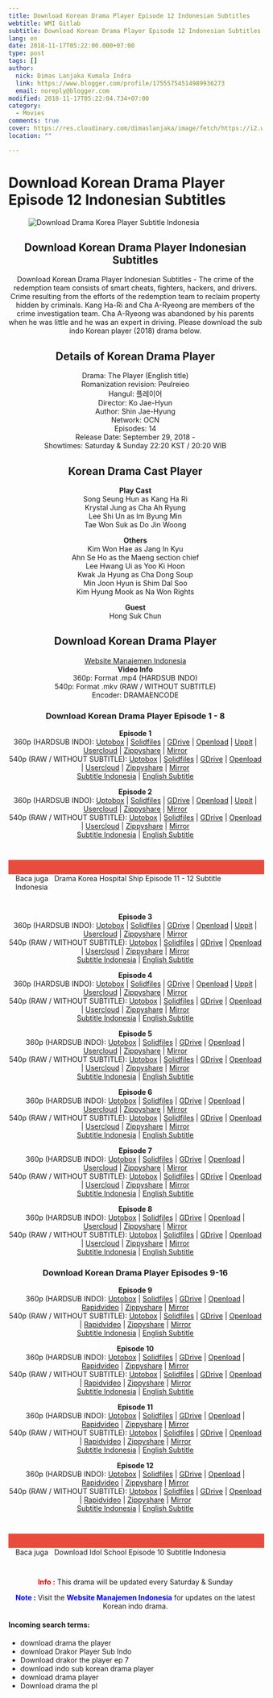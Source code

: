 ```yaml
---
title: Download Korean Drama Player Episode 12 Indonesian Subtitles
webtitle: WMI Gitlab
subtitle: Download Korean Drama Player Episode 12 Indonesian Subtitles
lang: en
date: 2018-11-17T05:22:00.000+07:00
type: post
tags: []
author:
  nick: Dimas Lanjaka Kumala Indra
  link: https://www.blogger.com/profile/17555754514989936273
  email: noreply@blogger.com
modified: 2018-11-17T05:22:04.734+07:00
category:
  - Movies
comments: true
cover: https://res.cloudinary.com/dimaslanjaka/image/fetch/https://i2.wp.com/www.dramaencode.com/wp-content/uploads/2018/09/Download-Drama-Korea-Player-Subtitle-Indonesia.jpg?resize=520%2C343&ssl=1
location: ""

---
```


<h1 for="title"> <span class="notranslate">Download Korean Drama Player Episode 12 Indonesian Subtitles</span> </h1> <div><div class="entry-content clearfix">  <figure class="entry-thumbnail"><img src="https://res.cloudinary.com/dimaslanjaka/image/fetch/https://i2.wp.com/www.dramaencode.com/wp-content/uploads/2018/09/Download-Drama-Korea-Player-Subtitle-Indonesia.jpg?resize=520%2C343&amp;ssl=1" alt="Download Drama Korea Player Subtitle Indonesia" title="Download Korean Drama Player Indonesian Subtitles" class="notranslate"></figure><h2 style="text-align: center;"> <span class="notranslate">Download Korean Drama Player Indonesian Subtitles</span> </h2> <p style="text-align: center;"> <span class="notranslate">Download Korean Drama Player Indonesian Subtitles - The crime of the redemption team consists of smart cheats, fighters, hackers, and drivers.</span> <span class="notranslate">Crime resulting from the efforts of the redemption team to reclaim property hidden by criminals.</span> <span class="notranslate">Kang Ha-Ri and Cha A-Ryeong are members of the crime investigation team.</span> <span class="notranslate">Cha A-Ryeong was abandoned by his parents when he was little and he was an expert in driving.</span> <span class="notranslate">Please download the sub indo Korean player (2018) drama below.</span> </p>  <h2 style="text-align: center;"> <span class="notranslate">Details of Korean Drama Player</span> </h2> <p style="text-align: center;"> <span class="notranslate">Drama: The Player (English title)</span> <br><span class="notranslate">Romanization revision: Peulreieo</span> <br><span class="notranslate">Hangul: 플레이어</span> <br><span class="notranslate">Director: Ko Jae-Hyun</span> <br><span class="notranslate">Author: Shin Jae-Hyung</span> <br><span class="notranslate">Network: OCN</span> <br><span class="notranslate">Episodes: 14</span> <br><span class="notranslate">Release Date: September 29, 2018 -</span> <br><span class="notranslate">Showtimes: Saturday &amp; Sunday 22:20 KST / 20:20 WIB</span> </p> <h2 style="text-align: center;"> <span class="notranslate">Korean Drama Cast Player</span> </h2> <p style="text-align: center;"> <span class="notranslate"><strong>Play Cast</strong></span> <br><span class="notranslate">Song Seung Hun as Kang Ha Ri</span> <br><span class="notranslate">Krystal Jung as Cha Ah Ryung</span> <br><span class="notranslate">Lee Shi Un as Im Byung Min</span> <br><span class="notranslate">Tae Won Suk as Do Jin Woong</span> </p> <p style="text-align: center;"> <span class="notranslate"><strong>Others</strong></span> <br><span class="notranslate">Kim Won Hae as Jang In Kyu</span> <br><span class="notranslate">Ahn Se Ho as the Maeng section chief</span> <br><span class="notranslate">Lee Hwang Ui as Yoo Ki Hoon</span> <br><span class="notranslate">Kwak Ja Hyung as Cha Dong Soup</span> <br><span class="notranslate">Min Joon Hyun is Shim Dal Soo</span> <br><span class="notranslate">Kim Hyung Mook as Na Won Rights</span> </p> <p style="text-align: center;"> <span class="notranslate"><strong>Guest</strong></span> <br><span class="notranslate">Hong Suk Chun</span> </p> <h2 style="text-align: center;"> <span class="notranslate">Download Korean Drama Player</span> </h2> <p style="text-align: center;"> <a href="https://web-manajemen.blogspot.com/p/search.html?q=" data-wpel-link="internal" class="notranslate" target="_blank">Website Manajemen Indonesia</a> <br><span class="notranslate"><strong>Video Info</strong></span> <br><span class="notranslate">360p: Format .mp4 (HARDSUB INDO)</span> <br><span class="notranslate">540p: Format .mkv (RAW / WITHOUT SUBTITLE)</span> <br><span class="notranslate">Encoder: DRAMAENCODE</span> </p> <h3 style="text-align: center;"> <span class="notranslate">Download Korean Drama Player Episode 1 - 8</span> </h3> <p style="text-align: center;"> <span class="notranslate"><strong>Episode 1</strong></span> <br><span class="notranslate">360p (HARDSUB INDO): <a href="https://uptobox.com/kqjrqkarl09j" data-wpel-link="external" target="_blank" rel="noopener noreferer nofollow" class="notranslate">Uptobox</a> |</span> <span class="notranslate"><a href="http://www.solidfiles.com/v/XGZxZM4ewGzxx" data-wpel-link="external" target="_blank" rel="noopener noreferer nofollow" class="notranslate">Solidfiles</a> |</span> <span class="notranslate"><a href="https://drive.google.com/file/d/1lA-8MND6G2EsthtXb31fYOcGXHaWT0R8/view?usp=sharing" data-wpel-link="external" target="_blank" rel="noopener noreferer nofollow" class="notranslate">GDrive</a> |</span> <span class="notranslate"><a href="https://dimaslanjaka-storage.000webhostapp.com/movies/download-drama-korea-player-subtitle-indonesia" data-wpel-link="external" target="_blank" rel="noopener noreferer nofollow" class="notranslate">Openload</a> |</span> <span class="notranslate"><a href="http://uppit.com/jhlnpcw7disf" data-wpel-link="external" target="_blank" rel="noopener noreferer nofollow" class="notranslate">Uppit</a> |</span> <span class="notranslate"><a href="https://userscloud.com/eax9vaycxwwr" data-wpel-link="external" target="_blank" rel="noopener noreferer nofollow" class="notranslate">Usercloud</a> |</span> <span class="notranslate"><a href="https://www101.zippyshare.com/v/TYeg4fmA/file.html" data-wpel-link="external" target="_blank" rel="noopener noreferer nofollow" class="notranslate">Zippyshare</a> |</span> <a href="https://mirrorace.com/m/4Qw6d" data-wpel-link="external" target="_blank" rel="noopener noreferer nofollow" class="notranslate">Mirror</a> <br><span class="notranslate">540p (RAW / WITHOUT SUBTITLE): <a href="https://uptobox.com/xojcno3frnvf" data-wpel-link="external" target="_blank" rel="noopener noreferer nofollow" class="notranslate">Uptobox</a> |</span> <span class="notranslate"><a href="http://www.solidfiles.com/v/52mPYWMapDzWm" data-wpel-link="external" target="_blank" rel="noopener noreferer nofollow" class="notranslate">Solidfiles</a> |</span> <span class="notranslate"><a href="https://drive.google.com/file/d/1fA4Zvk9ZtC86H49-7a3uymRVV4_iJyZT/view?usp=sharing" data-wpel-link="external" target="_blank" rel="noopener noreferer nofollow" class="notranslate">GDrive</a> |</span> <span class="notranslate"><a href="https://dimaslanjaka-storage.000webhostapp.com/movies/download-drama-korea-player-subtitle-indonesia" data-wpel-link="external" target="_blank" rel="noopener noreferer nofollow" class="notranslate">Openload</a> |</span> <span class="notranslate"><a href="https://userscloud.com/ffttvztb453l" data-wpel-link="external" target="_blank" rel="noopener noreferer nofollow" class="notranslate">Usercloud</a> |</span> <span class="notranslate"><a href="https://www67.zippyshare.com/v/jwNd6Eyx/file.html" data-wpel-link="external" target="_blank" rel="noopener noreferer nofollow" class="notranslate">Zippyshare</a> |</span> <a href="https://mirrorace.com/m/2ODs6" data-wpel-link="external" target="_blank" rel="noopener noreferer nofollow" class="notranslate">Mirror</a> <br><span class="notranslate"><a href="https://subscene.com/subtitles/the-player-peulreieo/indonesian/1851939" data-wpel-link="external" target="_blank" rel="noopener noreferer nofollow" class="notranslate">Subtitle Indonesia</a> |</span> <a href="https://subscene.com/subtitles/the-player-peulreieo/english/1851877" data-wpel-link="external" target="_blank" rel="noopener noreferer nofollow" class="notranslate">English Subtitle</a> </p>  <p style="text-align: center;"> <span class="notranslate"><strong>Episode 2</strong></span> <br><span class="notranslate">360p (HARDSUB INDO): <a href="https://uptobox.com/zritmxcvo6mu" data-wpel-link="external" target="_blank" rel="noopener noreferer nofollow" class="notranslate">Uptobox</a> |</span> <span class="notranslate"><a href="http://www.solidfiles.com/v/RjAzqzdMG4k3g" data-wpel-link="external" target="_blank" rel="noopener noreferer nofollow" class="notranslate">Solidfiles</a> |</span> <span class="notranslate"><a href="https://drive.google.com/file/d/1Lj1mvmHAauSSgxTSaAEsWwBF9YB_di34/view?usp=sharing" data-wpel-link="external" target="_blank" rel="noopener noreferer nofollow" class="notranslate">GDrive</a> |</span> <span class="notranslate"><a href="https://dimaslanjaka-storage.000webhostapp.com/movies/download-drama-korea-player-subtitle-indonesia" data-wpel-link="external" target="_blank" rel="noopener noreferer nofollow" class="notranslate">Openload</a> |</span> <span class="notranslate"><a href="http://uppit.com/cm0f5fifvq4z" data-wpel-link="external" target="_blank" rel="noopener noreferer nofollow" class="notranslate">Uppit</a> |</span> <span class="notranslate"><a href="https://userscloud.com/88ru2vbvw0av" data-wpel-link="external" target="_blank" rel="noopener noreferer nofollow" class="notranslate">Usercloud</a> |</span> <span class="notranslate"><a href="https://www6.zippyshare.com/v/6xZG5U3S/file.html" data-wpel-link="external" target="_blank" rel="noopener noreferer nofollow" class="notranslate">Zippyshare</a> |</span> <a href="https://mirrorace.com/m/4Qx5u" data-wpel-link="external" target="_blank" rel="noopener noreferer nofollow" class="notranslate">Mirror</a> <br><span class="notranslate">540p (RAW / WITHOUT SUBTITLE): <a href="https://uptobox.com/2qm2ab89fhkq" data-wpel-link="external" target="_blank" rel="noopener noreferer nofollow" class="notranslate">Uptobox</a> |</span> <span class="notranslate"><a href="http://www.solidfiles.com/v/52mGy8d8eyzrz" data-wpel-link="external" target="_blank" rel="noopener noreferer nofollow" class="notranslate">Solidfiles</a> |</span> <span class="notranslate"><a href="https://drive.google.com/file/d/1SVAe-Htgt9ETjNf8ni8Tx7JyCAJIuiuY/view?usp=sharing" data-wpel-link="external" target="_blank" rel="noopener noreferer nofollow" class="notranslate">GDrive</a> |</span> <span class="notranslate"><a href="https://dimaslanjaka-storage.000webhostapp.com/movies/download-drama-korea-player-subtitle-indonesia" data-wpel-link="external" target="_blank" rel="noopener noreferer nofollow" class="notranslate">Openload</a> |</span> <span class="notranslate"><a href="https://userscloud.com/ih8mjy7nqnzn" data-wpel-link="external" target="_blank" rel="noopener noreferer nofollow" class="notranslate">Usercloud</a> |</span> <span class="notranslate"><a href="https://www29.zippyshare.com/v/Mkjn2eUW/file.html" data-wpel-link="external" target="_blank" rel="noopener noreferer nofollow" class="notranslate">Zippyshare</a> |</span> <a href="https://mirrorace.com/m/4azcj" data-wpel-link="external" target="_blank" rel="noopener noreferer nofollow" class="notranslate">Mirror</a> <br><span class="notranslate"><a href="https://subscene.com/subtitles/the-player-peulreieo/indonesian/1852470" data-wpel-link="external" target="_blank" rel="noopener noreferer nofollow" class="notranslate">Subtitle Indonesia</a> |</span> <a href="https://subscene.com/subtitles/the-player-peulreieo/english/1852439" data-wpel-link="external" target="_blank" rel="noopener noreferer nofollow" class="notranslate">English Subtitle</a> </p>  <div style="clear:both; margin-top:3em; margin-bottom:3em;" class="notranslate"> <a href="https://web-manajemen.blogspot.com/p/search.html?q=drama%20korea%20hospital%20ship%20subtitle%20indonesia" target="_blank" class="notranslate uabd71071b50dadda8262be59cc840116" data-wpel-link="internal"></a> <style>.uabd71071b50dadda8262be59cc840116{padding:0;margin:0;padding-top:1em!important;padding-bottom:1em!important;width:100%;display:block;font-weight:700;background-color:#E74C3C;border:0!important;border-left:4px solid #E74C3C!important;box-shadow:0 1px 2px rgba(0,0,0,.17);-moz-box-shadow:0 1px 2px rgba(0,0,0,.17);-o-box-shadow:0 1px 2px rgba(0,0,0,.17);-webkit-box-shadow:0 1px 2px rgba(0,0,0,.17);text-decoration:none}.uabd71071b50dadda8262be59cc840116:active,.uabd71071b50dadda8262be59cc840116:hover{opacity:1;transition:opacity 250ms;webkit-transition:opacity 250ms;text-decoration:none}.uabd71071b50dadda8262be59cc840116{transition:background-color 250ms;webkit-transition:background-color 250ms;opacity:1;transition:opacity 250ms;webkit-transition:opacity 250ms}.uabd71071b50dadda8262be59cc840116 .ctaText{font-weight:700;color:#000;text-decoration:none;font-size:16px}.uabd71071b50dadda8262be59cc840116 .postTitle{color:#ECF0F1;text-decoration:underline!important;font-size:16px}.uabd71071b50dadda8262be59cc840116:hover .postTitle{text-decoration:underline!important}</style>  <div style="padding-left:1em; padding-right:1em;" class="notranslate"> <span class="notranslate ctaText">Baca juga</span> &nbsp; <span class="notranslate postTitle">Drama Korea Hospital Ship Episode 11 - 12 Subtitle Indonesia</span> </div>  </div>  <p style="text-align: center;"> <span class="notranslate"><strong>Episode 3</strong></span> <strong><br></strong> <span class="notranslate">360p (HARDSUB INDO): <a href="https://uptobox.com/lhs7uei0hbow" data-wpel-link="external" target="_blank" rel="noopener noreferer nofollow" class="notranslate">Uptobox</a> |</span> <span class="notranslate"><a href="http://www.solidfiles.com/v/RjAAP4pM5Zea2" data-wpel-link="external" target="_blank" rel="noopener noreferer nofollow" class="notranslate">Solidfiles</a> |</span> <span class="notranslate"><a href="https://drive.google.com/file/d/1ErnUmT3gj9VcGqfMnMObVWJ3KU6R2mAa/view?usp=sharing" data-wpel-link="external" target="_blank" rel="noopener noreferer nofollow" class="notranslate">GDrive</a> |</span> <span class="notranslate"><a href="https://dimaslanjaka-storage.000webhostapp.com/movies/download-drama-korea-player-subtitle-indonesia" data-wpel-link="external" target="_blank" rel="noopener noreferer nofollow" class="notranslate">Openload</a> |</span> <span class="notranslate"><a href="http://uppit.com/qgnfcf5savjf" data-wpel-link="external" target="_blank" rel="noopener noreferer nofollow" class="notranslate">Uppit</a> |</span> <span class="notranslate"><a href="https://userscloud.com/gd4aash23zh5" data-wpel-link="external" target="_blank" rel="noopener noreferer nofollow" class="notranslate">Usercloud</a> |</span> <span class="notranslate"><a href="https://www68.zippyshare.com/v/5HrDOsiG/file.html" data-wpel-link="external" target="_blank" rel="noopener noreferer nofollow" class="notranslate">Zippyshare</a> |</span> <a href="https://mirrorace.com/m/4aF7x" data-wpel-link="external" target="_blank" rel="noopener noreferer nofollow" class="notranslate">Mirror</a> <br><span class="notranslate">540p (RAW / WITHOUT SUBTITLE): <a href="https://uptobox.com/5z6kxwg1g9az" data-wpel-link="external" target="_blank" rel="noopener noreferer nofollow" class="notranslate">Uptobox</a> |</span> <span class="notranslate"><a href="http://www.solidfiles.com/v/md5LLeAyKxQXe" data-wpel-link="external" target="_blank" rel="noopener noreferer nofollow" class="notranslate">Solidfiles</a> |</span> <span class="notranslate"><a href="https://drive.google.com/file/d/1Lkjum0kWAHRJ4EZ76L_oIPHDJH_caXbl/view?usp=sharing" data-wpel-link="external" target="_blank" rel="noopener noreferer nofollow" class="notranslate">GDrive</a> |</span> <span class="notranslate"><a href="https://dimaslanjaka-storage.000webhostapp.com/movies/download-drama-korea-player-subtitle-indonesia" data-wpel-link="external" target="_blank" rel="noopener noreferer nofollow" class="notranslate">Openload</a> |</span> <span class="notranslate"><a href="https://userscloud.com/64sstoyxkuao" data-wpel-link="external" target="_blank" rel="noopener noreferer nofollow" class="notranslate">Usercloud</a> |</span> <span class="notranslate"><a href="https://www4.zippyshare.com/v/GcfwNEC8/file.html" data-wpel-link="external" target="_blank" rel="noopener noreferer nofollow" class="notranslate">Zippyshare</a> |</span> <a href="https://mirrorace.com/m/4QC4x" data-wpel-link="external" target="_blank" rel="noopener noreferer nofollow" class="notranslate">Mirror</a> <br><span class="notranslate"><a href="https://subscene.com/subtitles/the-player-peulreieo/indonesian/1856933" data-wpel-link="external" target="_blank" rel="noopener noreferer nofollow" class="notranslate">Subtitle Indonesia</a> |</span> <a href="https://subscene.com/subtitles/the-player-peulreieo/english/1856868" data-wpel-link="external" target="_blank" rel="noopener noreferer nofollow" class="notranslate">English Subtitle</a> <strong><br></strong> </p>  <p style="text-align: center;"> <span class="notranslate"><strong>Episode 4</strong></span> <strong><br></strong> <span class="notranslate">360p (HARDSUB INDO): <a href="https://uptobox.com/7pe7pibd943s" data-wpel-link="external" target="_blank" rel="noopener noreferer nofollow" class="notranslate">Uptobox</a> |</span> <span class="notranslate"><a href="http://www.solidfiles.com/v/rGNeMX6kLRgaN" data-wpel-link="external" target="_blank" rel="noopener noreferer nofollow" class="notranslate">Solidfiles</a> |</span> <span class="notranslate"><a href="https://drive.google.com/file/d/1suPpWEjSmSA8_oc-cAnPLfYpoVmsK0nQ/view?usp=sharing" data-wpel-link="external" target="_blank" rel="noopener noreferer nofollow" class="notranslate">GDrive</a> |</span> <span class="notranslate"><a href="https://dimaslanjaka-storage.000webhostapp.com/movies/download-drama-korea-player-subtitle-indonesia" data-wpel-link="external" target="_blank" rel="noopener noreferer nofollow" class="notranslate">Openload</a> |</span> <span class="notranslate"><a href="http://uppit.com/5g2dsq700u1d" data-wpel-link="external" target="_blank" rel="noopener noreferer nofollow" class="notranslate">Uppit</a> |</span> <span class="notranslate"><a href="https://userscloud.com/p4umyz7n5pl5" data-wpel-link="external" target="_blank" rel="noopener noreferer nofollow" class="notranslate">Usercloud</a> |</span> <span class="notranslate"><a href="https://www116.zippyshare.com/v/3tYnAzIn/file.html" data-wpel-link="external" target="_blank" rel="noopener noreferer nofollow" class="notranslate">Zippyshare</a> |</span> <a href="https://mirrorace.com/m/4aGg9" data-wpel-link="external" target="_blank" rel="noopener noreferer nofollow" class="notranslate">Mirror</a> <br><span class="notranslate">540p (RAW / WITHOUT SUBTITLE): <a href="https://uptobox.com/mm0agwhm0wvv" data-wpel-link="external" target="_blank" rel="noopener noreferer nofollow" class="notranslate">Uptobox</a> |</span> <span class="notranslate"><a href="http://www.solidfiles.com/v/RjAG4R5KzAr7x" data-wpel-link="external" target="_blank" rel="noopener noreferer nofollow" class="notranslate">Solidfiles</a> |</span> <span class="notranslate"><a href="https://drive.google.com/file/d/1QOLgKN9sZCck6nVhk2PSRFTzmSEv_Olo/view?usp=sharing" data-wpel-link="external" target="_blank" rel="noopener noreferer nofollow" class="notranslate">GDrive</a> |</span> <span class="notranslate"><a href="https://dimaslanjaka-storage.000webhostapp.com/movies/download-drama-korea-player-subtitle-indonesia" data-wpel-link="external" target="_blank" rel="noopener noreferer nofollow" class="notranslate">Openload</a> |</span> <span class="notranslate"><a href="https://userscloud.com/dx1kmf1v49tv" data-wpel-link="external" target="_blank" rel="noopener noreferer nofollow" class="notranslate">Usercloud</a> |</span> <span class="notranslate"><a href="https://www3.zippyshare.com/v/ygcR65W0/file.html" data-wpel-link="external" target="_blank" rel="noopener noreferer nofollow" class="notranslate">Zippyshare</a> |</span> <a href="https://mirrorace.com/m/2OKw8" data-wpel-link="external" target="_blank" rel="noopener noreferer nofollow" class="notranslate">Mirror</a> <br><span class="notranslate"><a href="https://subscene.com/subtitles/the-player-peulreieo/indonesian/1857405" data-wpel-link="external" target="_blank" rel="noopener noreferer nofollow" class="notranslate">Subtitle Indonesia</a> |</span> <a href="https://subscene.com/subtitles/the-player-peulreieo/english/1857328" data-wpel-link="external" target="_blank" rel="noopener noreferer nofollow" class="notranslate">English Subtitle</a> <strong><br></strong> </p>  <p style="text-align: center;"> <span class="notranslate"><strong>Episode 5</strong></span> <strong><br></strong> <span class="notranslate">360p (HARDSUB INDO): <a href="https://uptobox.com/bjayl7z5kvzq" data-wpel-link="external" target="_blank" rel="noopener noreferer nofollow" class="notranslate">Uptobox</a> |</span> <span class="notranslate"><a href="http://www.solidfiles.com/v/BjBa6LPXGwaWA" data-wpel-link="external" target="_blank" rel="noopener noreferer nofollow" class="notranslate">Solidfiles</a> |</span> <span class="notranslate"><a href="https://drive.google.com/file/d/1O4cVnb3DSq-rBC51oOBXHZqFvegGTMbG/view?usp=sharing" data-wpel-link="external" target="_blank" rel="noopener noreferer nofollow" class="notranslate">GDrive</a> |</span> <span class="notranslate"><a href="https://dimaslanjaka-storage.000webhostapp.com/movies/download-drama-korea-player-subtitle-indonesia" data-wpel-link="external" target="_blank" rel="noopener noreferer nofollow" class="notranslate">Openload</a> |</span> <span class="notranslate"><a href="https://userscloud.com/apodyl59sktm" data-wpel-link="external" target="_blank" rel="noopener noreferer nofollow" class="notranslate">Usercloud</a> |</span> <span class="notranslate"><a href="https://www34.zippyshare.com/v/cRpjqY0D/file.html" data-wpel-link="external" target="_blank" rel="noopener noreferer nofollow" class="notranslate">Zippyshare</a> |</span> <a href="https://mirrorace.com/m/3uOf4" data-wpel-link="external" target="_blank" rel="noopener noreferer nofollow" class="notranslate">Mirror</a> <br><span class="notranslate">540p (RAW / WITHOUT SUBTITLE): <a href="https://uptobox.com/x8nzolbcnn9y" data-wpel-link="external" target="_blank" rel="noopener noreferer nofollow" class="notranslate">Uptobox</a> |</span> <span class="notranslate"><a href="http://www.solidfiles.com/v/QM5Gdy3xRXvge" data-wpel-link="external" target="_blank" rel="noopener noreferer nofollow" class="notranslate">Solidfiles</a> |</span> <span class="notranslate"><a href="https://drive.google.com/file/d/1jGpWjGvp8bSWrp0VQdD9FR4CC0xqbpDS/view?usp=sharing" data-wpel-link="external" target="_blank" rel="noopener noreferer nofollow" class="notranslate">GDrive</a> |</span> <span class="notranslate"><a href="https://dimaslanjaka-storage.000webhostapp.com/movies/download-drama-korea-player-subtitle-indonesia" data-wpel-link="external" target="_blank" rel="noopener noreferer nofollow" class="notranslate">Openload</a> |</span> <span class="notranslate"><a href="https://userscloud.com/zcrhei0v5sv4" data-wpel-link="external" target="_blank" rel="noopener noreferer nofollow" class="notranslate">Usercloud</a> |</span> <span class="notranslate"><a href="https://www67.zippyshare.com/v/R0DbB1FJ/file.html" data-wpel-link="external" target="_blank" rel="noopener noreferer nofollow" class="notranslate">Zippyshare</a> |</span> <a href="https://mirrorace.com/m/5wGdi" data-wpel-link="external" target="_blank" rel="noopener noreferer nofollow" class="notranslate">Mirror</a> <br><span class="notranslate"><a href="https://subscene.com/subtitles/the-player-peulreieo/indonesian/1861936" data-wpel-link="external" target="_blank" rel="noopener noreferer nofollow" class="notranslate">Subtitle Indonesia</a> |</span> <a href="https://subscene.com/subtitles/the-player-peulreieo/english/1861797" data-wpel-link="external" target="_blank" rel="noopener noreferer nofollow" class="notranslate">English Subtitle</a> <strong><br></strong> </p>  <p style="text-align: center;"> <span class="notranslate"><strong>Episode 6</strong></span> <strong><br></strong> <span class="notranslate">360p (HARDSUB INDO): <a href="https://uptobox.com/6m9jqcxvkso1" data-wpel-link="external" target="_blank" rel="noopener noreferer nofollow" class="notranslate">Uptobox</a> |</span> <span class="notranslate"><a href="http://www.solidfiles.com/v/52QpzVR4wg4zn" data-wpel-link="external" target="_blank" rel="noopener noreferer nofollow" class="notranslate">Solidfiles</a> |</span> <span class="notranslate"><a href="https://drive.google.com/file/d/1FpqKsjKM94ETqcUps92mdhdIHo_G8fgn/view?usp=sharing" data-wpel-link="external" target="_blank" rel="noopener noreferer nofollow" class="notranslate">GDrive</a> |</span> <span class="notranslate"><a href="https://dimaslanjaka-storage.000webhostapp.com/movies/download-drama-korea-player-subtitle-indonesia" data-wpel-link="external" target="_blank" rel="noopener noreferer nofollow" class="notranslate">Openload</a> |</span> <span class="notranslate"><a href="https://userscloud.com/fbqsfgd47nyk" data-wpel-link="external" target="_blank" rel="noopener noreferer nofollow" class="notranslate">Usercloud</a> |</span> <span class="notranslate"><a href="https://www105.zippyshare.com/v/KtRT3M7A/file.html" data-wpel-link="external" target="_blank" rel="noopener noreferer nofollow" class="notranslate">Zippyshare</a> |</span> <a href="https://mirrorace.com/m/4QKie" data-wpel-link="external" target="_blank" rel="noopener noreferer nofollow" class="notranslate">Mirror</a> <br><span class="notranslate">540p (RAW / WITHOUT SUBTITLE): <a href="https://uptobox.com/v4njlyb0atmi" data-wpel-link="external" target="_blank" rel="noopener noreferer nofollow" class="notranslate">Uptobox</a> |</span> <span class="notranslate"><a href="http://www.solidfiles.com/v/Wdz2XV6e6d5XM" data-wpel-link="external" target="_blank" rel="noopener noreferer nofollow" class="notranslate">Solidfiles</a> |</span> <span class="notranslate"><a href="https://drive.google.com/file/d/1w-f0aibzOIHAL_oLNGMMPeGSWhpDAbNO/view?usp=sharing" data-wpel-link="external" target="_blank" rel="noopener noreferer nofollow" class="notranslate">GDrive</a> |</span> <span class="notranslate"><a href="https://dimaslanjaka-storage.000webhostapp.com/movies/download-drama-korea-player-subtitle-indonesia" data-wpel-link="external" target="_blank" rel="noopener noreferer nofollow" class="notranslate">Openload</a> |</span> <span class="notranslate"><a href="https://userscloud.com/d9irin3ikkpb" data-wpel-link="external" target="_blank" rel="noopener noreferer nofollow" class="notranslate">Usercloud</a> |</span> <span class="notranslate"><a href="https://www59.zippyshare.com/v/gCrTWPIx/file.html" data-wpel-link="external" target="_blank" rel="noopener noreferer nofollow" class="notranslate">Zippyshare</a> |</span> <a href="https://mirrorace.com/m/4aMe2" data-wpel-link="external" target="_blank" rel="noopener noreferer nofollow" class="notranslate">Mirror</a> <br><span class="notranslate"><a href="https://subscene.com/subtitles/the-player-peulreieo/indonesian/1862554" data-wpel-link="external" target="_blank" rel="noopener noreferer nofollow" class="notranslate">Subtitle Indonesia</a> |</span> <a href="https://subscene.com/subtitles/the-player-peulreieo/english/1862459" data-wpel-link="external" target="_blank" rel="noopener noreferer nofollow" class="notranslate">English Subtitle</a> <strong><br></strong> </p>  <p style="text-align: center;"> <span class="notranslate"><strong>Episode 7</strong></span> <strong><br></strong> <span class="notranslate">360p (HARDSUB INDO): <a href="https://uptobox.com/vvs67nvmk095" data-wpel-link="external" target="_blank" rel="noopener noreferer nofollow" class="notranslate">Uptobox</a> |</span> <span class="notranslate"><a href="http://www.solidfiles.com/v/2GjdNLXrpy5QP" data-wpel-link="external" target="_blank" rel="noopener noreferer nofollow" class="notranslate">Solidfiles</a> |</span> <span class="notranslate"><a href="https://drive.google.com/file/d/1zlvvx-_whXdmD_4bm0haVVOK8bTJHauy/view?usp=sharing" data-wpel-link="external" target="_blank" rel="noopener noreferer nofollow" class="notranslate">GDrive</a> |</span> <span class="notranslate"><a href="https://dimaslanjaka-storage.000webhostapp.com/movies/download-drama-korea-player-subtitle-indonesia" data-wpel-link="external" target="_blank" rel="noopener noreferer nofollow" class="notranslate">Openload</a> |</span> <span class="notranslate"><a href="https://userscloud.com/q2ucmh15hhph" data-wpel-link="external" target="_blank" rel="noopener noreferer nofollow" class="notranslate">Usercloud</a> |</span> <span class="notranslate"><a href="https://www108.zippyshare.com/v/LUFw0cT1/file.html" data-wpel-link="external" target="_blank" rel="noopener noreferer nofollow" class="notranslate">Zippyshare</a> |</span> <a href="https://mirrorace.com/m/5wN4z" data-wpel-link="external" target="_blank" rel="noopener noreferer nofollow" class="notranslate">Mirror</a> <br><span class="notranslate">540p (RAW / WITHOUT SUBTITLE): <a href="https://uptobox.com/eapfcqhxgx6u" data-wpel-link="external" target="_blank" rel="noopener noreferer nofollow" class="notranslate">Uptobox</a> |</span> <span class="notranslate"><a href="https://www.solidfiles.com/v/NaY4yqY8qdmVY" data-wpel-link="external" target="_blank" rel="noopener noreferer nofollow" class="notranslate">Solidfiles</a> |</span> <span class="notranslate"><a href="https://drive.google.com/file/d/17D3-m8zXzjKthpKvyskCq48qAvf4wKcq/view?usp=sharing" data-wpel-link="external" target="_blank" rel="noopener noreferer nofollow" class="notranslate">GDrive</a> |</span> <span class="notranslate"><a href="https://dimaslanjaka-storage.000webhostapp.com/movies/download-drama-korea-player-subtitle-indonesia" data-wpel-link="external" target="_blank" rel="noopener noreferer nofollow" class="notranslate">Openload</a> |</span> <span class="notranslate"><a href="https://userscloud.com/gv10edx9wd26" data-wpel-link="external" target="_blank" rel="noopener noreferer nofollow" class="notranslate">Usercloud</a> |</span> <span class="notranslate"><a href="https://www76.zippyshare.com/v/KhSWdYFe/file.html" data-wpel-link="external" target="_blank" rel="noopener noreferer nofollow" class="notranslate">Zippyshare</a> |</span> <a href="https://mirrorace.com/m/1t22v" data-wpel-link="external" target="_blank" rel="noopener noreferer nofollow" class="notranslate">Mirror</a> <br><span class="notranslate"><a href="https://subscene.com/subtitles/the-player-peulreieo/indonesian/1866052" data-wpel-link="external" target="_blank" rel="noopener noreferer nofollow" class="notranslate">Subtitle Indonesia</a> |</span> <a href="https://subscene.com/subtitles/the-player-peulreieo/english/1865914" data-wpel-link="external" target="_blank" rel="noopener noreferer nofollow" class="notranslate">English Subtitle</a> </p>  <p style="text-align: center;"> <span class="notranslate"><strong>Episode 8</strong></span> <strong><br></strong> <span class="notranslate">360p (HARDSUB INDO): <a href="https://uptobox.com/fcrmn0l4invx" data-wpel-link="external" target="_blank" rel="noopener noreferer nofollow" class="notranslate">Uptobox</a> |</span> <span class="notranslate"><a href="http://www.solidfiles.com/v/xK8zrd8GZwyzW" data-wpel-link="external" target="_blank" rel="noopener noreferer nofollow" class="notranslate">Solidfiles</a> |</span> <span class="notranslate"><a href="https://drive.google.com/file/d/17skEMNuwyuiczxZkn5Xm-lBTLlvMgRHf/view?usp=sharing" data-wpel-link="external" target="_blank" rel="noopener noreferer nofollow" class="notranslate">GDrive</a> |</span> <span class="notranslate"><a href="https://dimaslanjaka-storage.000webhostapp.com/movies/download-drama-korea-player-subtitle-indonesia" data-wpel-link="external" target="_blank" rel="noopener noreferer nofollow" class="notranslate">Openload</a> |</span> <span class="notranslate"><a href="https://userscloud.com/1091bzkz9k8i" data-wpel-link="external" target="_blank" rel="noopener noreferer nofollow" class="notranslate">Usercloud</a> |</span> <span class="notranslate"><a href="https://www27.zippyshare.com/v/RhDGEThT/file.html" data-wpel-link="external" target="_blank" rel="noopener noreferer nofollow" class="notranslate">Zippyshare</a> |</span> <a href="https://mirrorace.com/m/1t393" data-wpel-link="external" target="_blank" rel="noopener noreferer nofollow" class="notranslate">Mirror</a> <br><span class="notranslate">540p (RAW / WITHOUT SUBTITLE): <a href="https://uptobox.com/hmi6c60wra0v" data-wpel-link="external" target="_blank" rel="noopener noreferer nofollow" class="notranslate">Uptobox</a> |</span> <span class="notranslate"><a href="http://www.solidfiles.com/v/zGZBgreLy3jNX" data-wpel-link="external" target="_blank" rel="noopener noreferer nofollow" class="notranslate">Solidfiles</a> |</span> <span class="notranslate"><a href="https://drive.google.com/file/d/1g_xGZvvff94624QOdXk40bLWKR44EQz4/view?usp=sharing" data-wpel-link="external" target="_blank" rel="noopener noreferer nofollow" class="notranslate">GDrive</a> |</span> <span class="notranslate"><a href="https://dimaslanjaka-storage.000webhostapp.com/movies/download-drama-korea-player-subtitle-indonesia" data-wpel-link="external" target="_blank" rel="noopener noreferer nofollow" class="notranslate">Openload</a> |</span> <span class="notranslate"><a href="https://userscloud.com/jc4m8m875g8f" data-wpel-link="external" target="_blank" rel="noopener noreferer nofollow" class="notranslate">Usercloud</a> |</span> <span class="notranslate"><a href="https://www2.zippyshare.com/v/zippbRmE/file.html" data-wpel-link="external" target="_blank" rel="noopener noreferer nofollow" class="notranslate">Zippyshare</a> |</span> <a href="https://mirrorace.com/m/290go" data-wpel-link="external" target="_blank" rel="noopener noreferer nofollow" class="notranslate">Mirror</a> <br><span class="notranslate"><a href="https://subscene.com/subtitles/the-player-peulreieo/indonesian/1866659" data-wpel-link="external" target="_blank" rel="noopener noreferer nofollow" class="notranslate">Subtitle Indonesia</a> |</span> <a href="https://subscene.com/subtitles/the-player-peulreieo/english/1866557" data-wpel-link="external" target="_blank" rel="noopener noreferer nofollow" class="notranslate">English Subtitle</a> </p>  <h3 style="text-align: center;"> <span class="notranslate">Download Korean Drama Player Episodes 9-16</span> </h3> <p style="text-align: center;"> <span class="notranslate"><strong>Episode 9</strong></span> <strong><br></strong> <span class="notranslate">360p (HARDSUB INDO): <a href="https://uptobox.com/609ziz1vmbb9" data-wpel-link="external" target="_blank" rel="noopener noreferer nofollow" class="notranslate">Uptobox</a> |</span> <span class="notranslate"><a href="http://www.solidfiles.com/v/6aA7G55Ak6g2X" data-wpel-link="external" target="_blank" rel="noopener noreferer nofollow" class="notranslate">Solidfiles</a> |</span> <span class="notranslate"><a href="https://drive.google.com/file/d/1MVGUMTkcWpG4J4Wn5mos4KKPGUcrc8AS/view?usp=sharing" data-wpel-link="external" target="_blank" rel="noopener noreferer nofollow" class="notranslate">GDrive</a> |</span> <span class="notranslate"><a href="https://dimaslanjaka-storage.000webhostapp.com/movies/download-drama-korea-player-subtitle-indonesia" data-wpel-link="external" target="_blank" rel="noopener noreferer nofollow" class="notranslate">Openload</a> |</span> <span class="notranslate"><a href="https://www.rapidvideo.com/v/FWNQCS31ID" data-wpel-link="external" target="_blank" rel="noopener noreferer nofollow" class="notranslate">Rapidvideo</a> |</span> <span class="notranslate"><a href="https://www55.zippyshare.com/v/Nx0j9UUL/file.html" data-wpel-link="external" target="_blank" rel="noopener noreferer nofollow" class="notranslate">Zippyshare</a> |</span> <a href="https://mirrorace.com/m/296e7" data-wpel-link="external" target="_blank" rel="noopener noreferer nofollow" class="notranslate">Mirror</a> <br><span class="notranslate">540p (RAW / WITHOUT SUBTITLE): <a href="https://uptobox.com/mhq69zkych09" data-wpel-link="external" target="_blank" rel="noopener noreferer nofollow" class="notranslate">Uptobox</a> |</span> <span class="notranslate"><a href="http://www.solidfiles.com/v/8paDDenm22pRd" data-wpel-link="external" target="_blank" rel="noopener noreferer nofollow" class="notranslate">Solidfiles</a> |</span> <span class="notranslate"><a href="https://drive.google.com/file/d/1UCnzDcHdG7YXv7zYwMErzLbjSqQU8JSy/view?usp=sharing" data-wpel-link="external" target="_blank" rel="noopener noreferer nofollow" class="notranslate">GDrive</a> |</span> <span class="notranslate"><a href="https://dimaslanjaka-storage.000webhostapp.com/movies/download-drama-korea-player-subtitle-indonesia" data-wpel-link="external" target="_blank" rel="noopener noreferer nofollow" class="notranslate">Openload</a> |</span> <span class="notranslate"><a href="https://www.rapidvideo.com/v/FWN9LJ4512" data-wpel-link="external" target="_blank" rel="noopener noreferer nofollow" class="notranslate">Rapidvideo</a> |</span> <span class="notranslate"><a href="https://www66.zippyshare.com/v/JEm0uWaF/file.html" data-wpel-link="external" target="_blank" rel="noopener noreferer nofollow" class="notranslate">Zippyshare</a> |</span> <a href="https://mirrorace.com/m/1t8t7" data-wpel-link="external" target="_blank" rel="noopener noreferer nofollow" class="notranslate">Mirror</a> <br><span class="notranslate"><a href="https://subscene.com/subtitles/the-player-peulreieo/indonesian/1870186" data-wpel-link="external" target="_blank" rel="noopener noreferer nofollow" class="notranslate">Subtitle Indonesia</a> |</span> <a href="https://subscene.com/subtitles/the-player-peulreieo/english/1870108" data-wpel-link="external" target="_blank" rel="noopener noreferer nofollow" class="notranslate">English Subtitle</a> </p>  <p style="text-align: center;"> <span class="notranslate"><strong>Episode 10</strong></span> <strong><br></strong> <span class="notranslate">360p (HARDSUB INDO): <a href="https://uptobox.com/atyw4qc2d4xh" data-wpel-link="external" target="_blank" rel="noopener noreferer nofollow" class="notranslate">Uptobox</a> |</span> <span class="notranslate"><a href="http://www.solidfiles.com/v/5aK67pymgN3Gg" data-wpel-link="external" target="_blank" rel="noopener noreferer nofollow" class="notranslate">Solidfiles</a> |</span> <span class="notranslate"><a href="https://drive.google.com/file/d/1i8gQigGzq1IDxTeEbJYfoCUT05kR-ctb/view?usp=sharing" data-wpel-link="external" target="_blank" rel="noopener noreferer nofollow" class="notranslate">GDrive</a> |</span> <span class="notranslate"><a href="https://dimaslanjaka-storage.000webhostapp.com/movies/download-drama-korea-player-subtitle-indonesia" data-wpel-link="external" target="_blank" rel="noopener noreferer nofollow" class="notranslate">Openload</a> |</span> <span class="notranslate"><a href="https://www.rapidvideo.com/v/FWPKLBL1SO" data-wpel-link="external" target="_blank" rel="noopener noreferer nofollow" class="notranslate">Rapidvideo</a> |</span> <span class="notranslate"><a href="https://www5.zippyshare.com/v/QQS89Qag/file.html" data-wpel-link="external" target="_blank" rel="noopener noreferer nofollow" class="notranslate">Zippyshare</a> |</span> <a href="https://mirrorace.com/m/2P56w" data-wpel-link="external" target="_blank" rel="noopener noreferer nofollow" class="notranslate">Mirror</a> <br><span class="notranslate">540p (RAW / WITHOUT SUBTITLE): <a href="https://uptobox.com/8iptjo8jperg" data-wpel-link="external" target="_blank" rel="noopener noreferer nofollow" class="notranslate">Uptobox</a> |</span> <span class="notranslate"><a href="http://www.solidfiles.com/v/DKwaNwmR57yAv" data-wpel-link="external" target="_blank" rel="noopener noreferer nofollow" class="notranslate">Solidfiles</a> |</span> <span class="notranslate"><a href="https://drive.google.com/file/d/1I9PMMNa02P8apr6NtGCXXPY2uqkChZlo/view?usp=sharing" data-wpel-link="external" target="_blank" rel="noopener noreferer nofollow" class="notranslate">GDrive</a> |</span> <span class="notranslate"><a href="https://dimaslanjaka-storage.000webhostapp.com/movies/download-drama-korea-player-subtitle-indonesia" data-wpel-link="external" target="_blank" rel="noopener noreferer nofollow" class="notranslate">Openload</a> |</span> <span class="notranslate"><a href="https://www.rapidvideo.com/v/FWOFRQ9VUJ" data-wpel-link="external" target="_blank" rel="noopener noreferer nofollow" class="notranslate">Rapidvideo</a> |</span> <span class="notranslate"><a href="https://www60.zippyshare.com/v/Xr3Qykz6/file.html" data-wpel-link="external" target="_blank" rel="noopener noreferer nofollow" class="notranslate">Zippyshare</a> |</span> <a href="https://mirrorace.com/m/296Ta" data-wpel-link="external" target="_blank" rel="noopener noreferer nofollow" class="notranslate">Mirror</a> <br><span class="notranslate"><a href="https://subscene.com/subtitles/the-player-peulreieo/indonesian/1870782" data-wpel-link="external" target="_blank" rel="noopener noreferer nofollow" class="notranslate">Subtitle Indonesia</a> |</span> <a href="https://subscene.com/subtitles/the-player-peulreieo/english/1870747" data-wpel-link="external" target="_blank" rel="noopener noreferer nofollow" class="notranslate">English Subtitle</a> </p>  <p style="text-align: center;"> <span class="notranslate"><strong>Episode 11</strong></span> <strong><br></strong> <span class="notranslate">360p (HARDSUB INDO): <a href="https://uptobox.com/2xm5mko3lbfs" data-wpel-link="external" target="_blank" rel="noopener noreferer nofollow" class="notranslate">Uptobox</a> |</span> <span class="notranslate"><a href="http://www.solidfiles.com/v/zGyAXnkXNv5Mk" data-wpel-link="external" target="_blank" rel="noopener noreferer nofollow" class="notranslate">Solidfiles</a> |</span> <span class="notranslate"><a href="https://drive.google.com/file/d/1Cz2NfNSr66XMtq-aoqPnyLqqd_yLaHPv/view?usp=sharing" data-wpel-link="external" target="_blank" rel="noopener noreferer nofollow" class="notranslate">GDrive</a> |</span> <span class="notranslate"><a href="https://dimaslanjaka-storage.000webhostapp.com/movies/download-drama-korea-player-subtitle-indonesia" data-wpel-link="external" target="_blank" rel="noopener noreferer nofollow" class="notranslate">Openload</a> |</span> <span class="notranslate"><a href="https://www.rapidvideo.com/v/FWVSZ3I5DZ" data-wpel-link="external" target="_blank" rel="noopener noreferer nofollow" class="notranslate">Rapidvideo</a> |</span> <span class="notranslate"><a href="https://www85.zippyshare.com/v/NSBwyXbL/file.html" data-wpel-link="external" target="_blank" rel="noopener noreferer nofollow" class="notranslate">Zippyshare</a> |</span> <a href="https://mirrorace.com/m/29d2G" data-wpel-link="external" target="_blank" rel="noopener noreferer nofollow" class="notranslate">Mirror</a> <br><span class="notranslate">540p (RAW / WITHOUT SUBTITLE): <a href="https://uptobox.com/qv58h2qmbrfr" data-wpel-link="external" target="_blank" rel="noopener noreferer nofollow" class="notranslate">Uptobox</a> |</span> <span class="notranslate"><a href="http://www.solidfiles.com/v/WqyYW3k5aKadd" data-wpel-link="external" target="_blank" rel="noopener noreferer nofollow" class="notranslate">Solidfiles</a> |</span> <span class="notranslate"><a href="https://drive.google.com/file/d/1HupxhBtsh9DSDXkVjSF3dVDTAQNJfMo9/view?usp=sharing" data-wpel-link="external" target="_blank" rel="noopener noreferer nofollow" class="notranslate">GDrive</a> |</span> <span class="notranslate"><a href="https://dimaslanjaka-storage.000webhostapp.com/movies/download-drama-korea-player-subtitle-indonesia" data-wpel-link="external" target="_blank" rel="noopener noreferer nofollow" class="notranslate">Openload</a> |</span> <span class="notranslate"><a href="https://www.rapidvideo.com/v/FWVBGP8QOZ" data-wpel-link="external" target="_blank" rel="noopener noreferer nofollow" class="notranslate">Rapidvideo</a> |</span> <span class="notranslate"><a href="https://www32.zippyshare.com/v/Xzc1TeGC/file.html" data-wpel-link="external" target="_blank" rel="noopener noreferer nofollow" class="notranslate">Zippyshare</a> |</span> <a href="https://mirrorace.com/m/1tfde" data-wpel-link="external" target="_blank" rel="noopener noreferer nofollow" class="notranslate">Mirror</a> <br><span class="notranslate"><a href="https://subscene.com/subtitles/the-player-peulreieo/indonesian/1874647" data-wpel-link="external" target="_blank" rel="noopener noreferer nofollow" class="notranslate">Subtitle Indonesia</a> |</span> <a href="https://subscene.com/subtitles/the-player-peulreieo/english/1874571" data-wpel-link="external" target="_blank" rel="noopener noreferer nofollow" class="notranslate">English Subtitle</a> </p>  <p style="text-align: center;"> <span class="notranslate"><strong>Episode 12</strong></span> <strong><br></strong> <span class="notranslate">360p (HARDSUB INDO): <a href="https://uptobox.com/4y7pcsmpzxxf" data-wpel-link="external" target="_blank" rel="noopener noreferer nofollow" class="notranslate">Uptobox</a> |</span> <span class="notranslate"><a href="http://www.solidfiles.com/v/7pyDmendKrdRX" data-wpel-link="external" target="_blank" rel="noopener noreferer nofollow" class="notranslate">Solidfiles</a> |</span> <span class="notranslate"><a href="https://drive.google.com/file/d/1duacpfUs8xT_PU59xlExixD3y7bxf1vu/view?usp=sharing" data-wpel-link="external" target="_blank" rel="noopener noreferer nofollow" class="notranslate">GDrive</a> |</span> <span class="notranslate"><a href="https://dimaslanjaka-storage.000webhostapp.com/movies/download-drama-korea-player-subtitle-indonesia" data-wpel-link="external" target="_blank" rel="noopener noreferer nofollow" class="notranslate">Openload</a> |</span> <span class="notranslate"><a href="https://www.rapidvideo.com/v/FWWXUA64TA" data-wpel-link="external" target="_blank" rel="noopener noreferer nofollow" class="notranslate">Rapidvideo</a> |</span> <span class="notranslate"><a href="https://www119.zippyshare.com/v/LEAot3mk/file.html" data-wpel-link="external" target="_blank" rel="noopener noreferer nofollow" class="notranslate">Zippyshare</a> |</span> <a href="https://mirrorace.com/m/Nj5c" data-wpel-link="external" target="_blank" rel="noopener noreferer nofollow" class="notranslate">Mirror</a> <br><span class="notranslate">540p (RAW / WITHOUT SUBTITLE): <a href="https://uptobox.com/0ya9hwto8as1" data-wpel-link="external" target="_blank" rel="noopener noreferer nofollow" class="notranslate">Uptobox</a> |</span> <span class="notranslate"><a href="http://www.solidfiles.com/v/kGnkaDddveZLY" data-wpel-link="external" target="_blank" rel="noopener noreferer nofollow" class="notranslate">Solidfiles</a> |</span> <span class="notranslate"><a href="https://drive.google.com/file/d/1ksNZrVpB0sP6iQkwC1x0lIWqSK0Y-CDh/view?usp=sharing" data-wpel-link="external" target="_blank" rel="noopener noreferer nofollow" class="notranslate">GDrive</a> |</span> <span class="notranslate"><a href="https://dimaslanjaka-storage.000webhostapp.com/movies/download-drama-korea-player-subtitle-indonesia" data-wpel-link="external" target="_blank" rel="noopener noreferer nofollow" class="notranslate">Openload</a> |</span> <span class="notranslate"><a href="https://www.rapidvideo.com/v/FWWH313EEG" data-wpel-link="external" target="_blank" rel="noopener noreferer nofollow" class="notranslate">Rapidvideo</a> |</span> <span class="notranslate"><a href="https://www77.zippyshare.com/v/HSab4R0T/file.html" data-wpel-link="external" target="_blank" rel="noopener noreferer nofollow" class="notranslate">Zippyshare</a> |</span> <a href="https://mirrorace.com/m/1tga4" data-wpel-link="external" target="_blank" rel="noopener noreferer nofollow" class="notranslate">Mirror</a> <br><span class="notranslate"><a href="https://subscene.com/subtitles/the-player-peulreieo/indonesian/1875219" data-wpel-link="external" target="_blank" rel="noopener noreferer nofollow" class="notranslate">Subtitle Indonesia</a> |</span> <a href="https://subscene.com/subtitles/the-player-peulreieo/english/1875155" data-wpel-link="external" target="_blank" rel="noopener noreferer nofollow" class="notranslate">English Subtitle</a> </p>  <div style="clear:both; margin-top:3em; margin-bottom:3em;" class="notranslate"> <a href="https://web-manajemen.blogspot.com/p/search.html?q=download%20idol%20school%20subtitle%20indonesia" target="_blank" class="notranslate uf795f6be5f1cda7c3b11865561fd84c1" data-wpel-link="internal"></a> <style>.uf795f6be5f1cda7c3b11865561fd84c1{padding:0;margin:0;padding-top:1em!important;padding-bottom:1em!important;width:100%;display:block;font-weight:700;background-color:#E74C3C;border:0!important;border-left:4px solid #E74C3C!important;box-shadow:0 1px 2px rgba(0,0,0,.17);-moz-box-shadow:0 1px 2px rgba(0,0,0,.17);-o-box-shadow:0 1px 2px rgba(0,0,0,.17);-webkit-box-shadow:0 1px 2px rgba(0,0,0,.17);text-decoration:none}.uf795f6be5f1cda7c3b11865561fd84c1:active,.uf795f6be5f1cda7c3b11865561fd84c1:hover{opacity:1;transition:opacity 250ms;webkit-transition:opacity 250ms;text-decoration:none}.uf795f6be5f1cda7c3b11865561fd84c1{transition:background-color 250ms;webkit-transition:background-color 250ms;opacity:1;transition:opacity 250ms;webkit-transition:opacity 250ms}.uf795f6be5f1cda7c3b11865561fd84c1 .ctaText{font-weight:700;color:#000;text-decoration:none;font-size:16px}.uf795f6be5f1cda7c3b11865561fd84c1 .postTitle{color:#ECF0F1;text-decoration:underline!important;font-size:16px}.uf795f6be5f1cda7c3b11865561fd84c1:hover .postTitle{text-decoration:underline!important}</style>  <div style="padding-left:1em; padding-right:1em;" class="notranslate"> <span class="notranslate ctaText">Baca juga</span> &nbsp; <span class="notranslate postTitle">Download Idol School Episode 10 Subtitle Indonesia</span> </div>  </div>  <p style="text-align: center;"> <span class="notranslate"><strong><span style="color: #ff0000;" class="notranslate">Info :</span></strong> This drama will be updated every Saturday &amp; Sunday</span> </p> <p style="text-align: center;"> <span class="notranslate"><span style="color: #0000ff;" class="notranslate"><strong>Note :</strong></span> Visit the <span style="color: #0000ff;" class="notranslate"><strong>Website Manajemen Indonesia</strong></span> for updates on the latest Korean indo drama.</span> </p> <h4> <span class="notranslate">Incoming search terms:</span> </h4> <ul>  <li> <span class="notranslate">download drama the player</span> </li> <li> <span class="notranslate">download Drakor Player Sub Indo</span> </li> <li> <span class="notranslate">Download drakor the player ep 7</span> </li> <li> <span class="notranslate">download indo sub korean drama player</span> </li> <li> <span class="notranslate">download drama player</span> </li> <li> <span class="notranslate">Download drama the pl</span> </li> </ul>  </div></div>  